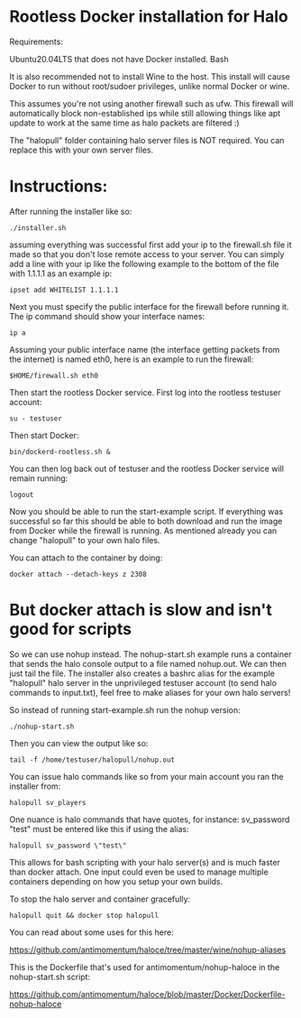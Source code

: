 # Rootless Docker installation for Halo

Requirements:

Ubuntu20.04LTS that does not have Docker installed. 
Bash

It is also recommended not to install Wine to the host. This install will cause Docker to run without root/sudoer privileges, unlike normal Docker or wine.


This assumes you're not using another firewall such as ufw. This firewall will automatically block non-established ips while still allowing things like apt update to work at the same time as halo packets are filtered :)


The "halopull" folder containing halo server files is NOT required. You can replace this with your own server files.


# Instructions:


After running the installer like so:

    ./installer.sh

assuming everything was successful first add your ip to the firewall.sh file it made so that you don't lose remote access to your server. You can simply add a line with your ip like the following example to the bottom of the file with 1.1.1.1 as an example ip:

    ipset add WHITELIST 1.1.1.1


Next you must specify the public interface for the firewall before running it. The ip command should show your interface names:

    ip a


Assuming your public interface name (the interface getting packets from the internet) is named eth0, here is an example to run the firewall:

    $HOME/firewall.sh eth0


Then start the rootless Docker service. First log into the rootless testuser account:

    su - testuser
    
Then start Docker:

    bin/dockerd-rootless.sh &

You can then log back out of testuser and the rootless Docker service will remain running:

    logout

Now you should be able to run the start-example script. If everything was successful so far this should be able to both download and run the image from Docker while the firewall is running. As mentioned already you can change "halopull" to your own halo files.


You can attach to the container by doing:

    docker attach --detach-keys z 2308
    
    

# But docker attach is slow and isn't good for scripts

So we can use nohup instead. The nohup-start.sh example runs a container that sends the halo console output to a file named nohup.out. We can then
just tail the file. The installer also creates a bashrc alias for the example "halopull" halo server in the unprivileged testuser account (to send halo commands to input.txt), feel free to make aliases for your own halo servers!

So instead of running start-example.sh run the nohup version:

    ./nohup-start.sh


Then you can view the output like so:

    tail -f /home/testuser/halopull/nohup.out


You can issue halo commands like so from your main account you ran the installer from:

    halopull sv_players

One nuance is halo commands that have quotes, for instance: sv_password "test" must be entered like this if using the alias:

    halopull sv_password \"test\"


This allows for bash scripting with your halo server(s) and is much faster than docker attach. One input could even be used to manage multiple containers depending on how you setup your own builds.


To stop the halo server and container gracefully:

    halopull quit && docker stop halopull


You can read about some uses for this here:

https://github.com/antimomentum/haloce/tree/master/wine/nohup-aliases


This is the Dockerfile that's used for antimomentum/nohup-haloce in the nohup-start.sh script:

https://github.com/antimomentum/haloce/blob/master/Docker/Dockerfile-nohup-haloce
